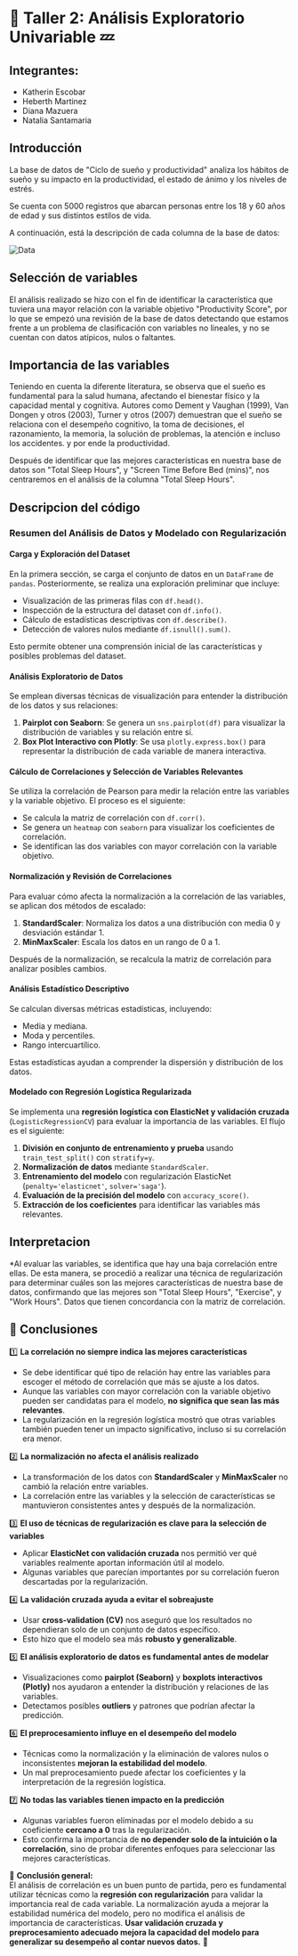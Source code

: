# 🌙 Taller 2: Análisis Exploratorio Univariable 💤

## Integrantes:

- Katherin Escobar
- Heberth Martinez
- Diana Mazuera
- Natalia Santamaria

## Introducción
La base de datos de "Ciclo de sueño y productividad" analiza los hábitos de sueño y su impacto en la productividad, el estado de ánimo y los niveles de estrés. 

Se cuenta con 5000 registros que abarcan personas entre los 18 y 60 años de edad y sus distintos estilos de vida.

A continuación, está la descripción de cada columna de la base de datos:

![Data](assets/Data_descrip.PNG)

## Selección de variables
El análisis realizado se hizo con el fin de identificar la característica que tuviera una mayor relación con la variable objetivo "Productivity Score", por lo que se empezó una revisión de la base de datos detectando que estamos frente a un problema de clasificación con variables no lineales, y no se cuentan con datos atípicos, nulos o faltantes.

## Importancia de las variables
Teniendo en cuenta la diferente literatura, se observa que el sueño es fundamental para la salud humana, afectando el bienestar físico y la capacidad mental y cognitiva. Autores como Dement y Vaughan (1999), Van Dongen y otros (2003), Turner y otros (2007) demuestran que el sueño se relaciona con el desempeño cognitivo, la toma de decisiones, el razonamiento, la memoria, la solución de problemas, la atención e incluso los accidentes. y por ende la productividad.

Después de identificar que las mejores características en nuestra base de datos son "Total Sleep Hours", y "Screen Time Before Bed (mins)", nos centraremos en el análisis de la columna "Total Sleep Hours".

## Descripcion del código

### Resumen del Análisis de Datos y Modelado con Regularización

#### Carga y Exploración del Dataset

En la primera sección, se carga el conjunto de datos en un `DataFrame` de `pandas`. Posteriormente, se realiza una exploración preliminar que incluye:

- Visualización de las primeras filas con `df.head()`.
- Inspección de la estructura del dataset con `df.info()`.
- Cálculo de estadísticas descriptivas con `df.describe()`.
- Detección de valores nulos mediante `df.isnull().sum()`.

Esto permite obtener una comprensión inicial de las características y posibles problemas del dataset.

#### Análisis Exploratorio de Datos

Se emplean diversas técnicas de visualización para entender la distribución de los datos y sus relaciones:

1. **Pairplot con Seaborn**: Se genera un `sns.pairplot(df)` para visualizar la distribución de variables y su relación entre sí.
2. **Box Plot Interactivo con Plotly**: Se usa `plotly.express.box()` para representar la distribución de cada variable de manera interactiva.

#### Cálculo de Correlaciones y Selección de Variables Relevantes

Se utiliza la correlación de Pearson para medir la relación entre las variables y la variable objetivo. El proceso es el siguiente:

- Se calcula la matriz de correlación con `df.corr()`.
- Se genera un `heatmap` con `seaborn` para visualizar los coeficientes de correlación.
- Se identifican las dos variables con mayor correlación con la variable objetivo.

#### Normalización y Revisión de Correlaciones

Para evaluar cómo afecta la normalización a la correlación de las variables, se aplican dos métodos de escalado:

1. **StandardScaler**: Normaliza los datos a una distribución con media 0 y desviación estándar 1.
2. **MinMaxScaler**: Escala los datos en un rango de 0 a 1.

Después de la normalización, se recalcula la matriz de correlación para analizar posibles cambios.

#### Análisis Estadístico Descriptivo

Se calculan diversas métricas estadísticas, incluyendo:

- Media y mediana.
- Moda y percentiles.
- Rango intercuartílico.

Estas estadísticas ayudan a comprender la dispersión y distribución de los datos.

#### Modelado con Regresión Logística Regularizada

Se implementa una **regresión logística con ElasticNet y validación cruzada** (`LogisticRegressionCV`) para evaluar la importancia de las variables. El flujo es el siguiente:

1. **División en conjunto de entrenamiento y prueba** usando `train_test_split()` con `stratify=y`.
2. **Normalización de datos** mediante `StandardScaler`.
3. **Entrenamiento del modelo** con regularización ElasticNet (`penalty='elasticnet'`, `solver='saga'`).
4. **Evaluación de la precisión del modelo** con `accuracy_score()`.
5. **Extracción de los coeficientes** para identificar las variables más relevantes.

## Interpretacion

*Al evaluar las variables, se identifica que hay una baja correlación entre ellas. De esta manera, se procedió a realizar una técnica de regularización para determinar cuáles son las mejores características de nuestra base de datos, confirmando que las mejores son "Total Sleep Hours", "Exercise", y "Work Hours". Datos que tienen concordancia con la matriz de correlación.


## 📌 Conclusiones

1️⃣ **La correlación no siempre indica las mejores características**

- Se debe identificar qué tipo de relación hay entre las variables para escoger el método de correlación que más se ajuste a los datos.
- Aunque las variables con mayor correlación con la variable objetivo pueden ser candidatas para el modelo, **no significa que sean las más relevantes**.
- La regularización en la regresión logística mostró que otras variables también pueden tener un impacto significativo, incluso si su correlación era menor.

2️⃣ **La normalización no afecta el análisis realizado**

- La transformación de los datos con **StandardScaler** y **MinMaxScaler** no cambió la relación entre variables.
- La correlación entre las variables y la selección de características se mantuvieron consistentes antes y después de la normalización.

3️⃣ **El uso de técnicas de regularización es clave para la selección de variables**

- Aplicar **ElasticNet con validación cruzada** nos permitió ver qué variables realmente aportan información útil al modelo.
- Algunas variables que parecían importantes por su correlación fueron descartadas por la regularización.

4️⃣ **La validación cruzada ayuda a evitar el sobreajuste**

- Usar **cross-validation (CV)** nos aseguró que los resultados no dependieran solo de un conjunto de datos específico.
- Esto hizo que el modelo sea más **robusto y generalizable**.

5️⃣ **El análisis exploratorio de datos es fundamental antes de modelar**

- Visualizaciones como **pairplot (Seaborn)** y **boxplots interactivos (Plotly)** nos ayudaron a entender la distribución y relaciones de las variables.
- Detectamos posibles **outliers** y patrones que podrían afectar la predicción.

6️⃣ **El preprocesamiento influye en el desempeño del modelo**

- Técnicas como la normalización y la eliminación de valores nulos o inconsistentes **mejoran la estabilidad del modelo**.
- Un mal preprocesamiento puede afectar los coeficientes y la interpretación de la regresión logística.

7️⃣ **No todas las variables tienen impacto en la predicción**

- Algunas variables fueron eliminadas por el modelo debido a su coeficiente **cercano a 0** tras la regularización.
- Esto confirma la importancia de **no depender solo de la intuición o la correlación**, sino de probar diferentes enfoques para seleccionar las mejores características.

🔎 **Conclusión general:**  
El análisis de correlación es un buen punto de partida, pero es fundamental utilizar técnicas como la **regresión con regularización** para validar la importancia real de cada variable. La normalización ayuda a mejorar la estabilidad numérica del modelo, pero no modifica el análisis de importancia de características. **Usar validación cruzada y preprocesamiento adecuado mejora la capacidad del modelo para generalizar su desempeño al contar nuevos datos.** 🚀
